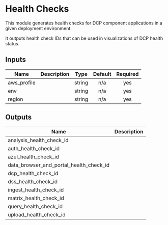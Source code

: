 # Health Checks

This module generates health checks for DCP component applications in a given deployment environment.

It outputs health check IDs that can be used in visualizations of DCP health status.

<!-- START -->
## Inputs

| Name | Description | Type | Default | Required |
|------|-------------|:----:|:-----:|:-----:|
| aws\_profile |  | string | n/a | yes |
| env |  | string | n/a | yes |
| region |  | string | n/a | yes |

## Outputs

| Name | Description |
|------|-------------|
| analysis\_health\_check\_id |  |
| auth\_health\_check\_id |  |
| azul\_health\_check\_id |  |
| data\_browser\_and\_portal\_health\_check\_id |  |
| dcp\_health\_check\_id |  |
| dss\_health\_check\_id |  |
| ingest\_health\_check\_id |  |
| matrix\_health\_check\_id |  |
| query\_health\_check\_id |  |
| upload\_health\_check\_id |  |

<!-- END -->
